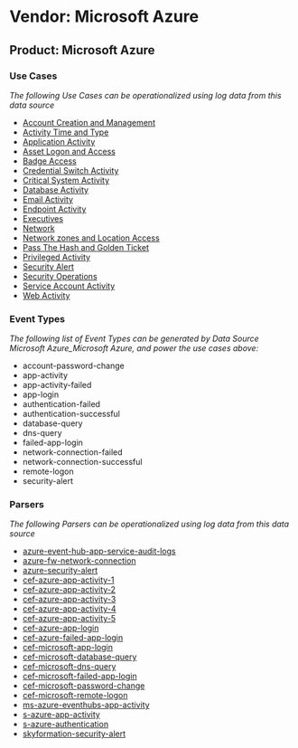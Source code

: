 Vendor: Microsoft Azure
=======================
Product: Microsoft Azure
------------------------

### Use Cases

_The following Use Cases can be operationalized using log data from this data source_

* [Account Creation and Management](../UseCases/usecase_account_creation_and_management.md)
* [Activity Time  and Type](../UseCases/usecase_activity_time__and_type.md)
* [Application Activity](../UseCases/usecase_application_activity.md)
* [Asset Logon and Access](../UseCases/usecase_asset_logon_and_access.md)
* [Badge Access](../UseCases/usecase_badge_access.md)
* [Credential Switch Activity](../UseCases/usecase_credential_switch_activity.md)
* [Critical System Activity](../UseCases/usecase_critical_system_activity.md)
* [Database Activity](../UseCases/usecase_database_activity.md)
* [Email Activity](../UseCases/usecase_email_activity.md)
* [Endpoint Activity](../UseCases/usecase_endpoint_activity.md)
* [Executives](../UseCases/usecase_executives.md)
* [Network](../UseCases/usecase_network.md)
* [Network zones and Location Access](../UseCases/usecase_network_zones_and_location_access.md)
* [Pass The Hash and Golden Ticket](../UseCases/usecase_pass_the_hash_and_golden_ticket.md)
* [Privileged Activity](../UseCases/usecase_privileged_activity.md)
* [Security Alert](../UseCases/usecase_security_alert.md)
* [Security Operations](../UseCases/usecase_security_operations.md)
* [Service Account Activity](../UseCases/usecase_service_account_activity.md)
* [Web Activity](../UseCases/usecase_web_activity.md)


### Event Types

_The following list of Event Types can be generated by Data Source Microsoft Azure_Microsoft Azure, and power the use cases above:_

- account-password-change
- app-activity
- app-activity-failed
- app-login
- authentication-failed
- authentication-successful
- database-query
- dns-query
- failed-app-login
- network-connection-failed
- network-connection-successful
- remote-logon
- security-alert


### Parsers

_The following Parsers can be operationalized using log data from this data source_

* [azure-event-hub-app-service-audit-logs](../Parsers/parserContent_azure-event-hub-app-service-audit-logs.md)
* [azure-fw-network-connection](../Parsers/parserContent_azure-fw-network-connection.md)
* [azure-security-alert](../Parsers/parserContent_azure-security-alert.md)
* [cef-azure-app-activity-1](../Parsers/parserContent_cef-azure-app-activity-1.md)
* [cef-azure-app-activity-2](../Parsers/parserContent_cef-azure-app-activity-2.md)
* [cef-azure-app-activity-3](../Parsers/parserContent_cef-azure-app-activity-3.md)
* [cef-azure-app-activity-4](../Parsers/parserContent_cef-azure-app-activity-4.md)
* [cef-azure-app-activity-5](../Parsers/parserContent_cef-azure-app-activity-5.md)
* [cef-azure-app-login](../Parsers/parserContent_cef-azure-app-login.md)
* [cef-azure-failed-app-login](../Parsers/parserContent_cef-azure-failed-app-login.md)
* [cef-microsoft-app-login](../Parsers/parserContent_cef-microsoft-app-login.md)
* [cef-microsoft-database-query](../Parsers/parserContent_cef-microsoft-database-query.md)
* [cef-microsoft-dns-query](../Parsers/parserContent_cef-microsoft-dns-query.md)
* [cef-microsoft-failed-app-login](../Parsers/parserContent_cef-microsoft-failed-app-login.md)
* [cef-microsoft-password-change](../Parsers/parserContent_cef-microsoft-password-change.md)
* [cef-microsoft-remote-logon](../Parsers/parserContent_cef-microsoft-remote-logon.md)
* [ms-azure-eventhubs-app-activity](../Parsers/parserContent_ms-azure-eventhubs-app-activity.md)
* [s-azure-app-activity](../Parsers/parserContent_s-azure-app-activity.md)
* [s-azure-authentication](../Parsers/parserContent_s-azure-authentication.md)
* [skyformation-security-alert](../Parsers/parserContent_skyformation-security-alert.md)
